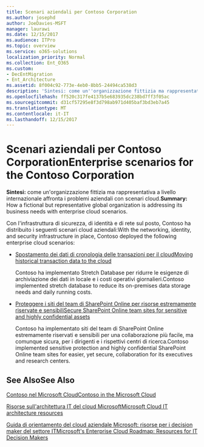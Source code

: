 ```yaml
---
title: Scenari aziendali per Contoso Corporation
ms.author: josephd
author: JoeDavies-MSFT
manager: laurawi
ms.date: 12/15/2017
ms.audience: ITPro
ms.topic: overview
ms.service: o365-solutions
localization_priority: Normal
ms.collection: Ent_O365
ms.custom:
- DecEntMigration
- Ent_Architecture
ms.assetid: 8f004c92-773e-4eb0-8bb5-24494ca538d3
description: 'Sintesi: come un''organizzazione fittizia ma rappresentativa a livello internazionale affronta i problemi aziendali con scenari cloud.'
ms.openlocfilehash: ff520c317fe4137b5e683935dc238bd7ff3f05ac
ms.sourcegitcommit: d31cf57295e8f3d798ab971d405baf3bd3eb7a45
ms.translationtype: MT
ms.contentlocale: it-IT
ms.lasthandoff: 12/15/2017
---
```

# <a name="enterprise-scenarios-for-the-contoso-corporation"></a><span data-ttu-id="1d77e-103">Scenari aziendali per Contoso Corporation</span><span class="sxs-lookup"><span data-stu-id="1d77e-103">Enterprise scenarios for the Contoso Corporation</span></span>

 <span data-ttu-id="1d77e-104">**Sintesi:** come un'organizzazione fittizia ma rappresentativa a livello internazionale affronta i problemi aziendali con scenari cloud.</span><span class="sxs-lookup"><span data-stu-id="1d77e-104">**Summary:** How a fictional but representative global organization is addressing its business needs with enterprise cloud scenarios.</span></span>
  
<span data-ttu-id="1d77e-105">Con l'infrastruttura di sicurezza, di identità e di rete sul posto, Contoso ha distribuito i seguenti scenari cloud aziendali:</span><span class="sxs-lookup"><span data-stu-id="1d77e-105">With the networking, identity, and security infrastructure in place, Contoso deployed the following enterprise cloud scenarios:</span></span>
  
- [<span data-ttu-id="1d77e-106">Spostamento dei dati di cronologia delle transazioni per il cloud</span><span class="sxs-lookup"><span data-stu-id="1d77e-106">Moving historical transaction data to the cloud</span></span>](moving-historical-transaction-data-to-the-cloud.md)
    
    <span data-ttu-id="1d77e-107">Contoso ha implementato Stretch Database per ridurre le esigenze di archiviazione dei dati in locale e i costi operativi giornalieri.</span><span class="sxs-lookup"><span data-stu-id="1d77e-107">Contoso implemented stretch database to reduce its on-premises data storage needs and daily running costs.</span></span>
    
- [<span data-ttu-id="1d77e-108">Proteggere i siti del team di SharePoint Online per risorse estremamente riservate e sensibili</span><span class="sxs-lookup"><span data-stu-id="1d77e-108">Secure SharePoint Online team sites for sensitive and highly confidential assets</span></span>](secure-sharepoint-online-team-sites-for-sensitive-and-highly-confidential-assets.md)
    
    <span data-ttu-id="1d77e-109">Contoso ha implementato siti del team di SharePoint Online estremamente riservati e sensibili per una collaborazione più facile, ma comunque sicura, per i dirigenti e i rispettivi centri di ricerca.</span><span class="sxs-lookup"><span data-stu-id="1d77e-109">Contoso implemented sensitive protection and highly confidential SharePoint Online team sites for easier, yet secure, collaboration for its executives and research centers.</span></span>
    
## <a name="see-also"></a><span data-ttu-id="1d77e-110">See Also</span><span class="sxs-lookup"><span data-stu-id="1d77e-110">See Also</span></span>

[<span data-ttu-id="1d77e-111">Contoso nel Microsoft Cloud</span><span class="sxs-lookup"><span data-stu-id="1d77e-111">Contoso in the Microsoft Cloud</span></span>](contoso-in-the-microsoft-cloud.md)
  
[<span data-ttu-id="1d77e-112">Risorse sull'architettura IT del cloud Microsoft</span><span class="sxs-lookup"><span data-stu-id="1d77e-112">Microsoft Cloud IT architecture resources</span></span>](microsoft-cloud-it-architecture-resources.md)

[<span data-ttu-id="1d77e-113">Guida di orientamento del cloud aziendale Microsoft: risorse per i decision maker del settore IT</span><span class="sxs-lookup"><span data-stu-id="1d77e-113">Microsoft's Enterprise Cloud Roadmap: Resources for IT Decision Makers</span></span>](https://sway.com/FJ2xsyWtkJc2taRD)



